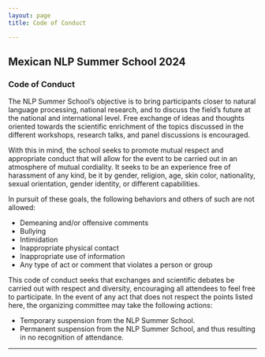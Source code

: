 ```yaml
---
layout: page
title: Code of Conduct

---
```

## Mexican NLP Summer School 2024

### Code of Conduct

The NLP Summer School’s objective is to bring participants closer to natural language processing, national research, and to discuss the field’s future at the national and international level. Free exchange of ideas and thoughts oriented towards the scientific enrichment of the topics discussed in the different workshops, research talks, and panel discussions is encouraged.

With this in mind, the school seeks to promote mutual respect and appropriate conduct that will allow for the event to be carried out in an atmosphere of mutual cordiality. It seeks to be an experience free of harassment of any kind, be it by gender, religion, age, skin color, nationality, sexual orientation, gender identity, or different capabilities.

In pursuit of these goals, the following behaviors and others of such are not allowed:

* Demeaning and/or offensive comments
* Bullying
* Intimidation
* Inappropriate physical contact
* Inappropriate use of information
* Any type of act or comment that violates a person or group

This code of conduct seeks that exchanges and scientific debates be carried out with respect and diversity, encouraging all attendees to feel free to participate. In the event of any act that does not respect the points listed here, the organizing committee may take the following actions:

* Temporary suspension from the NLP Summer School.
* Permanent suspension from the NLP Summer School, and thus resulting in no recognition of attendance.

----------
<!-- [Organizing Committee.](/escuelaverano2024/chairs/) -->
